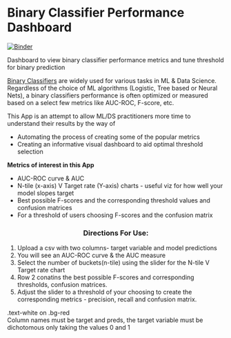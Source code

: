 # Binary Classifier Performance Dashboard

[![Binder](https://mybinder.org/badge_logo.svg)](https://mybinder.org/v2/gh/rooster06/classifierPerfDashboard/main?urlpath=voila%2Frender%2FClassifierPerfDashboard.ipynb)

Dashboard to view binary classifier performance metrics and tune threshold for binary prediction

[Binary Classifiers](https://en.wikipedia.org/wiki/Binary_classification) are widely used for various tasks in ML & Data Science. Regardless of the choice of ML algorithms (Logistic, Tree based or Neural Nets), a binary classifiers performance is often optimized or measured based on a select few metrics like AUC-ROC, F-score, etc. 

This App is an attempt to allow ML/DS practitioners more time to understand their results by the way of
- Automating the process of creating some of the popular metrics
- Creating an informative visual dashboard to aid optimal threshold selection

**Metrics of interest in this App**
- AUC-ROC curve & AUC
- N-tile (x-axis) V Target rate (Y-axis) charts - useful viz for how well your model slopes target
- Best possible F-scores and the corresponding threshold values and confusion matrices
- For a threshold of users choosing F-scores and the confusion matrix


    
<h3><center>Directions For Use:</center></h3>   

    
1. Upload a csv with two columns- target variable and model predictions
2. You will see an AUC-ROC curve & the AUC measure
3. Select the number of buckets(n-tile) using the slider for the N-tile V Target rate chart
4. Row 2 conatins the best possible F-scores and corresponding thresholds, confusion matrices. 
5. Adjust the slider to a threshold of your choosing to create the corresponding metrics - precision, recall and confusion matrix.

<div class="Note:">
  .text-white on .bg-red
</div>Column names must be target and preds, the target variable must be dichotomous only taking the values 0 and 1
